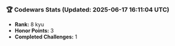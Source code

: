 ### 🏆 Codewars Stats (Updated: 2025-06-17 16:11:04 UTC)

- **Rank:** 8 kyu
- **Honor Points:** 3
- **Completed Challenges:** 1
